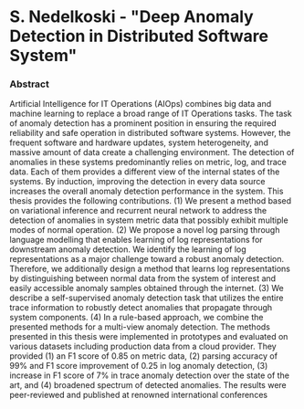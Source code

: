 # S. Nedelkoski - "Deep Anomaly Detection in Distributed Software System"

### Abstract

Artificial Intelligence for IT Operations (AIOps) combines big data and machine learning to replace a broad range of IT Operations tasks. The task of anomaly detection has a prominent position in ensuring the required reliability and safe operation in distributed software systems. However, the frequent software and hardware updates, system heterogeneity, and massive amount of data create a challenging environment. The detection of anomalies in these systems predominantly relies on metric, log, and trace data. Each of them provides a different view of the internal states of the systems. By induction, improving the detection in every data source increases the overall anomaly detection performance in the system. This thesis provides the following contributions. (1) We present a method based on variational inference and recurrent neural network to address the detection of anomalies in system metric data that possibly exhibit multiple modes of normal operation. (2) We propose a novel log parsing through language modelling that enables learning of log representations for downstream anomaly detection. We identify the learning of log representations as a major challenge toward a robust anomaly detection. Therefore, we additionally design a method that learns log representations by distinguishing between normal data from the system of interest and easily accessible anomaly samples obtained through the internet. (3) We describe a self-supervised anomaly detection task that utilizes the entire trace information to robustly detect anomalies that propagate through system components. (4) In a rule-based approach, we combine the presented methods for a multi-view anomaly detection. The methods presented in this thesis were implemented in prototypes and evaluated on various datasets including production data from a cloud provider. They provided (1) an F1 score of 0.85 on metric data, (2) parsing accuracy of 99% and F1 score improvement of 0.25 in log anomaly detection, (3) increase in F1 score of 7% in trace anomaly detection over the state of the art, and (4) broadened spectrum of detected anomalies. The results were peer-reviewed and published at renowned international conferences

